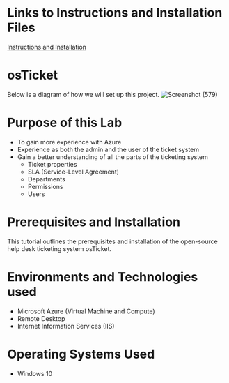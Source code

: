 # Links to Instructions and Installation Files
[Instructions and Installation](https://docs.google.com/document/d/1fTecyKVe42J3CK-QlUUq6w4OlsTVU5RnaJBzqSeyhR0/edit)

# osTicket

Below is a diagram of how we will set up this project.
![Screenshot (579)](https://github.com/Michael-DTran/osTicket/assets/112426094/923a5e30-5ce1-4cb8-bc2d-610036fd02fd)

# Purpose of this Lab
- To gain more experience with Azure
- Experience as both the admin and the user of the ticket system
- Gain a better understanding of all the parts of the ticketing system
  * Ticket properties
  *  SLA (Service-Level Agreement)
  *   Departments
  *   Permissions
  *   Users


# Prerequisites and Installation
This tutorial outlines the prerequisites and installation of the open-source help desk ticketing system osTicket.

# Environments and Technologies used 
- Microsoft Azure (Virtual Machine and Compute)
- Remote Desktop
- Internet Information Services (IIS)

# Operating Systems Used
- Windows 10
  

